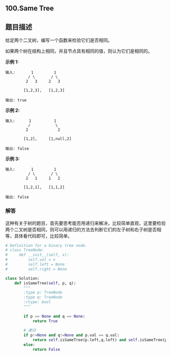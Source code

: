 ## 100.**Same Tree**

## 题目描述

给定两个二叉树，编写一个函数来检验它们是否相同。

如果两个树在结构上相同，并且节点具有相同的值，则认为它们是相同的。

**示例 1:**

```
输入:       1         1
          / \       / \
         2   3     2   3

        [1,2,3],   [1,2,3]

输出: true
```

**示例 2:**

```
输入:      1          1
          /           \
         2             2

        [1,2],     [1,null,2]

输出: false
```

**示例 3:**

```
输入:       1         1
          / \       / \
         2   1     1   2

        [1,2,1],   [1,1,2]

输出: false
```



### 解答

​	这种有关于树的题目，首先要思考能否用递归来解决，比较简单直观，这里要检验两个二叉树是否相同，则可以用递归的方法去判断它们的左子树和右子树是否相等，具体看代码即可，比较简单。

```python
# Definition for a binary tree node.
# class TreeNode:
#     def __init__(self, x):
#         self.val = x
#         self.left = None
#         self.right = None

class Solution:
    def isSameTree(self, p, q):
        """
        :type p: TreeNode
        :type q: TreeNode
        :rtype: bool
        """
        
        if p == None and q == None:
            return True
        
        # 递归
        if p!=None and q!=None and p.val == q.val:
            return self.isSameTree(p.left,q.left) and self.isSameTree(p.right,q.right)
        else:
            return False
```

